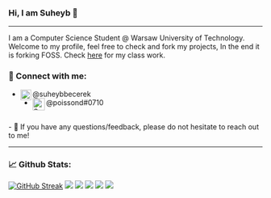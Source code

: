 
 
### Hi, I am Suheyb 👋
---

I am a Computer Science Student @ Warsaw University of Technology. Welcome to my profile, feel free to check and fork my projects, In the end it is forking FOSS. Check [here](https://github.com/MiNI-PW) for my class work.
### 🤝 Connect with me:

+ <a href="https://www.linkedin.com/in/suheybbecerek/"><img align="left" src="https://raw.githubusercontent.com/yushi1007/yushi1007/main/images/linkedin.svg" alt="Suheyb Becerek | LinkedIn" width="21px"/></a> @suheybbecerek
+ <img align="left" src="https://download.softwsp.com/sites/13/2020/04/icon-discord.png" alt="Suheyb Becerek | Discord" width="24px"/> @poissond#0710

<br/>
- 💬 If you have any questions/feedback, please do not hesitate to reach out to me!

<!-- ---

### 🛠 Learning:
`React` | `TypeScript` | `SCSS` | `Azure Cloud` -->


<!--
 ---
[![](https://mermaid.ink/img/pako:eNpVkMtqAzEMRX9FeJ1V-gh4F5LQUugqlG5mY8bXqZsZKdhyyhDy73VpTSdaicPx5coX04uHseZTSmJMHVMdjTqAXuYoo9coTK-SOPLhFxK9uyOonCw9NLKREABLqwaehFToS9LR0mOD20ZWt_HroEgswrPXbxzPSDnqZOmu8bUq2NNmcDkjW1rSbdDujHnPGvMsI8jS_X9RDwqSaKp3ZgyhljELMyKNLvr6JZcfszP6gRGdsXX1CK4M2pmOr1UtJ-8UOx9VkrHBDRkL44rKfuLeWE0FTdpGd0hu_LOu327Idcg)](https://mermaid-js.github.io/mermaid-live-editor/edit#pako:eNpVkMtqAzEMRX9FeJ1V-gh4F5LQUugqlG5mY8bXqZsZKdhyyhDy73VpTSdaicPx5coX04uHseZTSmJMHVMdjTqAXuYoo9coTK-SOPLhFxK9uyOonCw9NLKREABLqwaehFToS9LR0mOD20ZWt_HroEgswrPXbxzPSDnqZOmu8bUq2NNmcDkjW1rSbdDujHnPGvMsI8jS_X9RDwqSaKp3ZgyhljELMyKNLvr6JZcfszP6gRGdsXX1CK4M2pmOr1UtJ-8UOx9VkrHBDRkL44rKfuLeWE0FTdpGd0hu_LOu327Idcg)
 -->
---

### 📈 Github Stats:

[![GitHub Streak](https://github-readme-streak-stats.herokuapp.com?user=sbecerek)](https://git.io/streak-stats)
 ![](https://github-profile-summary-cards.vercel.app/api/cards/profile-details?username=sbecerek&theme=nord_bright) 
 ![](https://github-profile-summary-cards.vercel.app/api/cards/repos-per-language?username=sbecerek&theme=nord_bright) 
 ![](https://github-profile-summary-cards.vercel.app/api/cards/most-commit-language?username=sbecerek&theme=nord_bright) 
 ![](https://github-profile-summary-cards.vercel.app/api/cards/stats?username=sbecerek&theme=nord_bright) 
 ![](https://github-profile-summary-cards.vercel.app/api/cards/productive-time?username=sbecerek&theme=nord_bright) 

  
